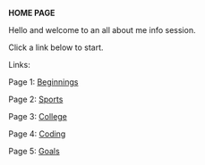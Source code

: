 **HOME PAGE**

Hello and welcome to an all about me info session.

Click a link below to start. 

Links:

Page 1: [Beginnings](Beginnings)

Page 2: [Sports](Sports) 

Page 3: [College](College)

Page 4: [Coding](Coding)

Page 5: [Goals](Goals)
